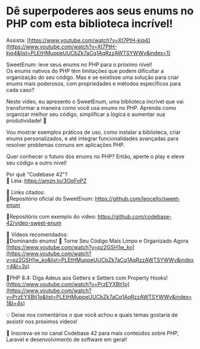 # Dê superpoderes aos seus enums no PHP com esta biblioteca incrível!

Assista: [https://www.youtube.com/watch?v=Xt7PtH-kjq4](https://www.youtube.com/watch?v=Xt7PtH-kjq4&list=PLEtHMuppeUUCbZk7aCq1AqRzzAWTSYWWv&index=1)

SweetEnum: leve seus enums no PHP para o próximo nível!  
Os enums nativos do PHP têm limitações que podem dificultar a organização do seu código. Mas e se existisse uma solução para criar enums mais poderosos, com propriedades e métodos específicos para cada caso?  

Neste vídeo, eu apresento o SweetEnum, uma biblioteca incrível que vai transformar a maneira como você usa enums no PHP. Aprenda como organizar melhor seu código, simplificar a lógica e aumentar sua produtividade! 🚀  

Vou mostrar exemplos práticos de uso, como instalar a biblioteca, criar enums personalizados, e até integrar funcionalidades avançadas para resolver problemas comuns em aplicações PHP.  

Quer conhecer o futuro dos enums no PHP? Então, aperte o play e eleve seu código a outro nível!  

Por quê "Codebase 42"?  
📖 Leia: https://amzn.to/3OqFoPZ  

🔗 Links citados:  
🔹Repositório oficial do SweetEnum: https://github.com/leocello/sweet-enum  

🔹Repositório com exemplo do vídeo: https://github.com/codebase-42/video-sweet-enum  

🎥 Vídeos recomendados:  
🔹Dominando enums! 🚀 Torne Seu Código Mais Limpo e Organizado Agora   
[https://www.youtube.com/watch?v=pz2GSH1w_ko](https://www.youtube.com/watch?v=pz2GSH1w_ko&list=PLEtHMuppeUUCbZk7aCq1AqRzzAWTSYWWv&index=4&t=3s)  

🔹PHP 8.4: Diga Adeus aos Getters e Setters com Property Hooks!  
[https://www.youtube.com/watch?v=PrzEYXBtj1o](https://www.youtube.com/watch?v=PrzEYXBtj1o&list=PLEtHMuppeUUCbZk7aCq1AqRzzAWTSYWWv&index=1&t=4s)  

💡 Deixe nos comentários o que você achou e quais temas gostaria de assistir nos próximos vídeos!  

🚀 Inscreva-se no canal Codebase 42 para mais conteúdos sobre PHP, Laravel e desenvolvimento de software em geral!  
